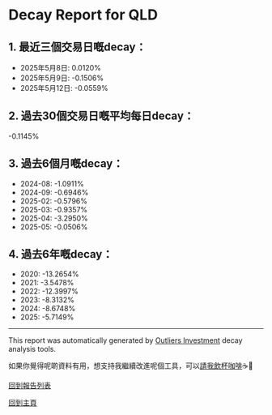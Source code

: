 # Decay Report for QLD

## 1. 最近三個交易日嘅decay：

- 2025年5月8日: 0.0120%
- 2025年5月9日: -0.1506%
- 2025年5月12日: -0.0559%

## 2. 過去30個交易日嘅平均每日decay：
-0.1145%

## 3. 過去6個月嘅decay：

- 2024-08: -1.0911%
- 2024-09: -0.6946%
- 2025-02: -0.5796%
- 2025-03: -0.9357%
- 2025-04: -3.2950%
- 2025-05: -0.0506%

## 4. 過去6年嘅decay：

- 2020: -13.2654%
- 2021: -3.5478%
- 2022: -12.3997%
- 2023: -8.3132%
- 2024: -8.6748%
- 2025: -5.7149%


***

This report was automatically generated by [Outliers Investment](https://outliersecon.github.io/Outliers-Investment/) decay analysis tools.

如果你覺得呢啲資料有用，想支持我繼續改進呢個工具，可以[請我飲杯咖啡](https://buymeacoffee.com/outliersecon)☕🙏

[回到報告列表](https://outliersecon.github.io/Outliers-Investment/reports/reports_public)

[回到主頁](https://outliersecon.github.io/Outliers-Investment/)